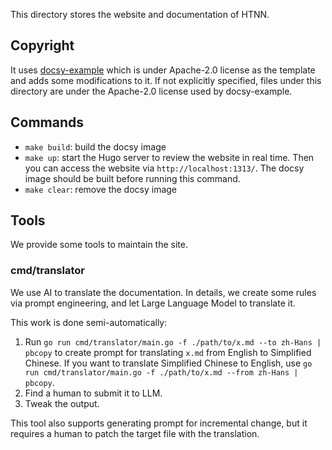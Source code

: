 This directory stores the website and documentation of HTNN.

## Copyright

It uses [docsy-example](https://github.com/google/docsy-example) which is under Apache-2.0 license as the template and adds some modifications to it.
If not explicitly specified, files under this directory are under the Apache-2.0 license used by docsy-example.

## Commands

* `make build`: build the docsy image
* `make up`: start the Hugo server to review the website in real time. Then you can access the website via `http://localhost:1313/`. The docsy image should be built before running this command.
* `make clear`: remove the docsy image

## Tools

We provide some tools to maintain the site.

### cmd/translator

We use AI to translate the documentation. In details, we create some rules via prompt engineering, and let Large Language Model to translate it.

This work is done semi-automatically:

1. Run `go run cmd/translator/main.go -f ./path/to/x.md --to zh-Hans | pbcopy` to create prompt for translating `x.md` from English to Simplified Chinese. If you want to translate Simplified Chinese to English, use `go run cmd/translator/main.go -f ./path/to/x.md --from zh-Hans | pbcopy`.
2. Find a human to submit it to LLM.
3. Tweak the output.

This tool also supports generating prompt for incremental change, but it requires a human to patch the target file with the translation.